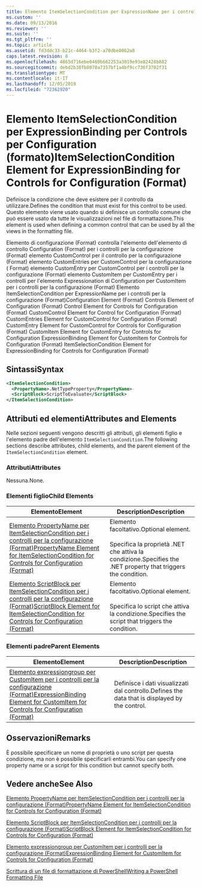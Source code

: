 ```yaml
---
title: Elemento ItemSelectionCondition per ExpressionName per i controlli per la configurazione (Format) | Microsoft Docs
ms.custom: ''
ms.date: 09/13/2016
ms.reviewer: ''
ms.suite: ''
ms.tgt_pltfrm: ''
ms.topic: article
ms.assetid: fd3ddc33-b21c-4464-b3f2-a78dbe0062a8
caps.latest.revision: 8
ms.openlocfilehash: 4865d716ebe0460b662253a3019e93e82428b882
ms.sourcegitcommit: debd2b38fb8070a7357bf1a4bf9cc736f3702f31
ms.translationtype: MT
ms.contentlocale: it-IT
ms.lasthandoff: 12/05/2019
ms.locfileid: "72362920"
---
```

# <a name="itemselectioncondition-element-for-expressionbinding-for-controls-for-configuration-format"></a><span data-ttu-id="bcc10-102">Elemento ItemSelectionCondition per ExpressionBinding per Controls per Configuration (formato)</span><span class="sxs-lookup"><span data-stu-id="bcc10-102">ItemSelectionCondition Element for ExpressionBinding for Controls for Configuration (Format)</span></span>

<span data-ttu-id="bcc10-103">Definisce la condizione che deve esistere per il controllo da utilizzare.</span><span class="sxs-lookup"><span data-stu-id="bcc10-103">Defines the condition that must exist for this control to be used.</span></span> <span data-ttu-id="bcc10-104">Questo elemento viene usato quando si definisce un controllo comune che può essere usato da tutte le visualizzazioni nel file di formattazione.</span><span class="sxs-lookup"><span data-stu-id="bcc10-104">This element is used when defining a common control that can be used by all the views in the formatting file.</span></span>

<span data-ttu-id="bcc10-105">Elemento di configurazione (Format) controlla l'elemento dell'elemento di controllo Configuration (Format) per i controlli per la configurazione (Format) elemento CustomControl per il controllo per la configurazione (Format) elemento CustomEntries per CustomControl per la configurazione ( Format) elemento CustomEntry per CustomControl per i controlli per la configurazione (Format) elemento CustomItem per CustomEntry per i controlli per l'elemento Expressionation di Configuration per CustomItem per i controlli per la configurazione (Format) Elemento ItemSelectionCondition per ExpressionName per i controlli per la configurazione (Format)</span><span class="sxs-lookup"><span data-stu-id="bcc10-105">Configuration Element (Format) Controls Element of Configuration (Format) Control Element for Controls for Configuration (Format) CustomControl Element for Control for Configuration (Format) CustomEntries Element for CustomControl for Configuration (Format) CustomEntry Element for CustomControl for Controls for Configuration (Format) CustomItem Element for CustomEntry for Controls for Configuration ExpressionBinding Element for CustomItem for Controls for Configuration (Format) ItemSelectionCondition Element for ExpressionBinding for Controls for Configuration (Format)</span></span>

## <a name="syntax"></a><span data-ttu-id="bcc10-106">Sintassi</span><span class="sxs-lookup"><span data-stu-id="bcc10-106">Syntax</span></span>

```xml
<ItemSelectionCondition>
  <PropertyName>.NetTypeProperty</PropertyName>
  <ScriptBlock>ScriptToEvaluate</ScriptBlock>
</ItemSelectionCondition>
```

## <a name="attributes-and-elements"></a><span data-ttu-id="bcc10-107">Attributi ed elementi</span><span class="sxs-lookup"><span data-stu-id="bcc10-107">Attributes and Elements</span></span>

<span data-ttu-id="bcc10-108">Nelle sezioni seguenti vengono descritti gli attributi, gli elementi figlio e l'elemento padre dell'elemento `ItemSelectionCondition`.</span><span class="sxs-lookup"><span data-stu-id="bcc10-108">The following sections describe attributes, child elements, and the parent element of the `ItemSelectionCondition` element.</span></span>

### <a name="attributes"></a><span data-ttu-id="bcc10-109">Attributi</span><span class="sxs-lookup"><span data-stu-id="bcc10-109">Attributes</span></span>

<span data-ttu-id="bcc10-110">Nessuna.</span><span class="sxs-lookup"><span data-stu-id="bcc10-110">None.</span></span>

### <a name="child-elements"></a><span data-ttu-id="bcc10-111">Elementi figlio</span><span class="sxs-lookup"><span data-stu-id="bcc10-111">Child Elements</span></span>

|<span data-ttu-id="bcc10-112">Elemento</span><span class="sxs-lookup"><span data-stu-id="bcc10-112">Element</span></span>|<span data-ttu-id="bcc10-113">Description</span><span class="sxs-lookup"><span data-stu-id="bcc10-113">Description</span></span>|
|-------------|-----------------|
|[<span data-ttu-id="bcc10-114">Elemento PropertyName per ItemSelectionCondition per i controlli per la configurazione (Format)</span><span class="sxs-lookup"><span data-stu-id="bcc10-114">PropertyName Element for ItemSelectionCondition for Controls for Configuration (Format)</span></span>](./propertyname-element-for-itemseclectioncondition-for-controls-for-configuration-format.md)|<span data-ttu-id="bcc10-115">Elemento facoltativo.</span><span class="sxs-lookup"><span data-stu-id="bcc10-115">Optional element.</span></span><br /><br /> <span data-ttu-id="bcc10-116">Specifica la proprietà .NET che attiva la condizione.</span><span class="sxs-lookup"><span data-stu-id="bcc10-116">Specifies the .NET property that triggers the condition.</span></span>|
|[<span data-ttu-id="bcc10-117">Elemento ScriptBlock per ItemSelectionCondition per i controlli per la configurazione (Format)</span><span class="sxs-lookup"><span data-stu-id="bcc10-117">ScriptBlock Element for ItemSelectionCondition for Controls for Configuration (Format)</span></span>](./scriptblock-element-for-itemseclectioncondition-for-controls-for-configuration-format.md)|<span data-ttu-id="bcc10-118">Elemento facoltativo.</span><span class="sxs-lookup"><span data-stu-id="bcc10-118">Optional element.</span></span><br /><br /> <span data-ttu-id="bcc10-119">Specifica lo script che attiva la condizione.</span><span class="sxs-lookup"><span data-stu-id="bcc10-119">Specifies the script that triggers the condition.</span></span>|

### <a name="parent-elements"></a><span data-ttu-id="bcc10-120">Elementi padre</span><span class="sxs-lookup"><span data-stu-id="bcc10-120">Parent Elements</span></span>

|<span data-ttu-id="bcc10-121">Elemento</span><span class="sxs-lookup"><span data-stu-id="bcc10-121">Element</span></span>|<span data-ttu-id="bcc10-122">Description</span><span class="sxs-lookup"><span data-stu-id="bcc10-122">Description</span></span>|
|-------------|-----------------|
|[<span data-ttu-id="bcc10-123">Elemento expressiongroup per CustomItem per i controlli per la configurazione (Format)</span><span class="sxs-lookup"><span data-stu-id="bcc10-123">ExpressionBinding Element for CustomItem for Controls for Configuration (Format)</span></span>](./expressionbinding-element-for-customitem-for-controls-for-configuration-format.md)|<span data-ttu-id="bcc10-124">Definisce i dati visualizzati dal controllo.</span><span class="sxs-lookup"><span data-stu-id="bcc10-124">Defines the data that is displayed by the control.</span></span>|

## <a name="remarks"></a><span data-ttu-id="bcc10-125">Osservazioni</span><span class="sxs-lookup"><span data-stu-id="bcc10-125">Remarks</span></span>

<span data-ttu-id="bcc10-126">È possibile specificare un nome di proprietà o uno script per questa condizione, ma non è possibile specificarli entrambi.</span><span class="sxs-lookup"><span data-stu-id="bcc10-126">You can specify one property name or a script for this condition but cannot specify both.</span></span>

## <a name="see-also"></a><span data-ttu-id="bcc10-127">Vedere anche</span><span class="sxs-lookup"><span data-stu-id="bcc10-127">See Also</span></span>

[<span data-ttu-id="bcc10-128">Elemento PropertyName per ItemSelectionCondition per i controlli per la configurazione (Format)</span><span class="sxs-lookup"><span data-stu-id="bcc10-128">PropertyName Element for ItemSelectionCondition for Controls for Configuration (Format)</span></span>](./propertyname-element-for-itemseclectioncondition-for-controls-for-configuration-format.md)

[<span data-ttu-id="bcc10-129">Elemento ScriptBlock per ItemSelectionCondition per i controlli per la configurazione (Format)</span><span class="sxs-lookup"><span data-stu-id="bcc10-129">ScriptBlock Element for ItemSelectionCondition for Controls for Configuration (Format)</span></span>](./scriptblock-element-for-itemseclectioncondition-for-controls-for-configuration-format.md)

[<span data-ttu-id="bcc10-130">Elemento expressiongroup per CustomItem per i controlli per la configurazione (Format)</span><span class="sxs-lookup"><span data-stu-id="bcc10-130">ExpressionBinding Element for CustomItem for Controls for Configuration (Format)</span></span>](./expressionbinding-element-for-customitem-for-controls-for-configuration-format.md)

[<span data-ttu-id="bcc10-131">Scrittura di un file di formattazione di PowerShell</span><span class="sxs-lookup"><span data-stu-id="bcc10-131">Writing a PowerShell Formatting File</span></span>](./writing-a-powershell-formatting-file.md)
